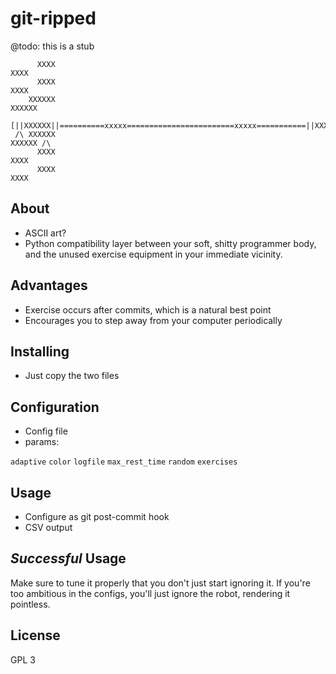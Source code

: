 git-ripped
==========
@todo: this is a stub

```
      XXXX                                                           XXXX     
      XXXX                                                           XXXX     
    XXXXXX                                                           XXXXXX   
 [||XXXXXX||==========xxxxx========================xxxxx===========||XXXXXX||]
 /\ XXXXXX                                                           XXXXXX /\
      XXXX                                                           XXXX     
      XXXX                                                           XXXX     
```
                                                                              
About
-----
- ASCII art?
- Python compatibility layer between your soft, shitty programmer body, and the
  unused exercise equipment in your immediate vicinity.

Advantages
----------
- Exercise occurs after commits, which is a natural best point
- Encourages you to step away from your computer periodically

Installing
----------
- Just copy the two files

Configuration
-------------
- Config file
- params:

`adaptive`
`color`
`logfile`
`max_rest_time`
`random`
`exercises`

Usage
-----
- Configure as git post-commit hook
- CSV output

_Successful_ Usage
------------------
Make sure to tune it properly that you don't just start ignoring it. If you're
too ambitious in the configs, you'll just ignore the robot, rendering it
pointless.

License
-------
GPL 3
